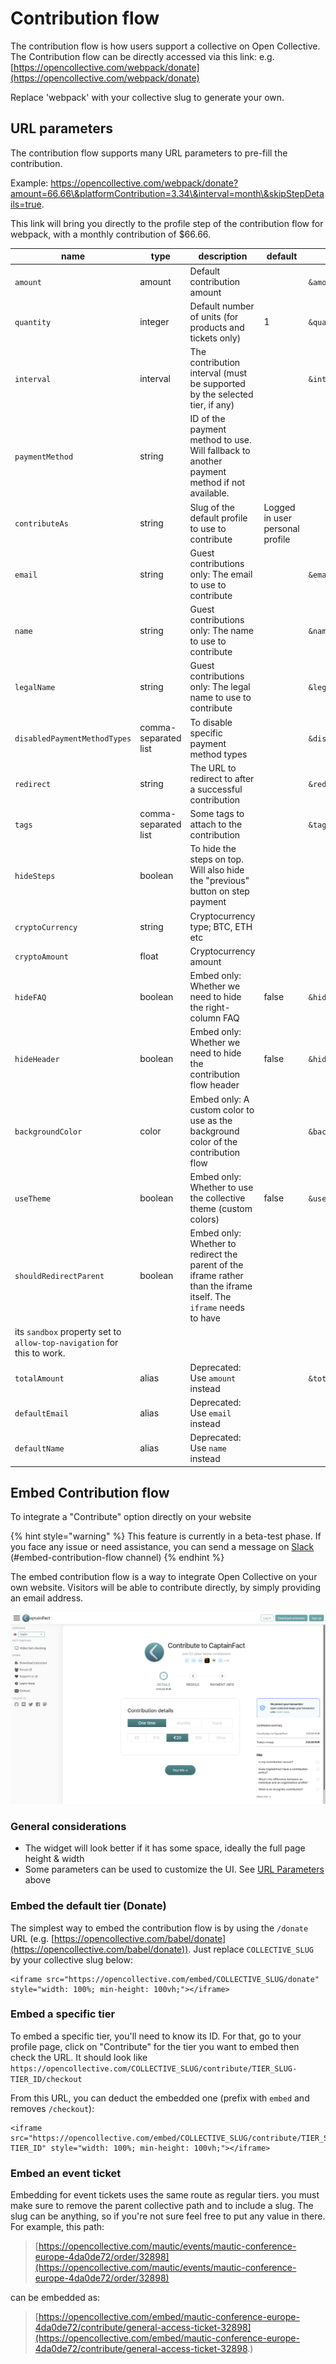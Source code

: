 # Contribution flow

The contribution flow is how users support a collective on Open Collective. The Contribution flow can be directly accessed via this link: e.g. [https://opencollective.com/webpack/donate](https://opencollective.com/webpack/donate)

Replace 'webpack' with your collective slug to generate your own.

## URL parameters

The contribution flow supports many URL parameters to pre-fill the contribution.

Example: https://opencollective.com/webpack/donate?amount=66.66\&platformContribution=3.34\&interval=month\&skipStepDetails=true.

This link will bring you directly to the profile step of the contribution flow for webpack, with a monthly contribution of $66.66.

| name                                                                   | type                 | description                                                                                                        | default                         | example                                            |
| ---------------------------------------------------------------------- | -------------------- | ------------------------------------------------------------------------------------------------------------------ | ------------------------------- | -------------------------------------------------- |
| `amount`                                                               | amount               | Default contribution amount                                                                                        |                                 | `&amount=42.42`                                    |
| `quantity`                                                             | integer              | Default number of units (for products and tickets only)                                                            | 1                               | `&quantity=5`                                      |
| `interval`                                                             | interval             | The contribution interval (must be supported by the selected tier, if any)                                         |                                 | `&interval='month'`                                |
| `paymentMethod`                                                        | string               | ID of the payment method to use. Will fallback to another payment method if not available.                         |                                 |                                                    |
| `contributeAs`                                                         | string               | Slug of the default profile to use to contribute                                                                   | Logged in user personal profile |                                                    |
| `email`                                                                | string               | Guest contributions only: The email to use to contribute                                                           |                                 | `&email=test@opencollective.com`                   |
| `name`                                                                 | string               | Guest contributions only: The name to use to contribute                                                            |                                 | `&name=John Doe`                                   |
| `legalName`                                                            | string               | Guest contributions only: The legal name to use to contribute                                                      |                                 | `&legalName=John Doe`                              |
| `disabledPaymentMethodTypes`                                           | comma-separated list | To disable specific payment method types                                                                           |                                 | `&disabledPaymentMethodTypes=MANUAL,BANK_TRANSFER` |
| `redirect`                                                             | string               | The URL to redirect to after a successful contribution                                                             |                                 | `&redirect=https://www.example.com/thank-you`      |
| `tags`                                                                 | comma-separated list | Some tags to attach to the contribution                                                                            |                                 | `&tags=tag1,tag2`                                  |
| `hideSteps`                                                            | boolean              | To hide the steps on top. Will also hide the "previous" button on step payment                                     |                                 |                                                    |
| `cryptoCurrency`                                                       | string               | Cryptocurrency type; BTC, ETH etc                                                                                  |                                 |                                                    |
| `cryptoAmount`                                                         | float                | Cryptocurrency amount                                                                                              |                                 |                                                    |
| `hideFAQ`                                                              | boolean              | Embed only: Whether we need to hide the right-column FAQ                                                           | false                           | `&hideFAQ=true`                                    |
| `hideHeader`                                                           | boolean              | Embed only: Whether we need to hide the contribution flow header                                                   | false                           | `&hideHeader=true`                                 |
| `backgroundColor`                                                      | color                | Embed only: A custom color to use as the background color of the contribution flow                                 |                                 | `&backgroundColor=#ff0000`                         |
| `useTheme`                                                             | boolean              | Embed only: Whether to use the collective theme (custom colors)                                                    | false                           | `&useTheme=true`                                   |
| `shouldRedirectParent`                                                 | boolean              | Embed only: Whether to redirect the parent of the iframe rather than the iframe itself. The `iframe` needs to have |                                 |                                                    |
| its `sandbox` property set to `allow-top-navigation` for this to work. |                      |                                                                                                                    |                                 |                                                    |
| `totalAmount`                                                          | alias                | Deprecated: Use `amount` instead                                                                                   |                                 | `&totalAmount=4200`                                |
| `defaultEmail`                                                         | alias                | Deprecated: Use `email` instead                                                                                    |                                 |                                                    |
| `defaultName`                                                          | alias                | Deprecated: Use `name` instead                                                                                     |                                 |                                                    |

## Embed Contribution flow

To integrate a "Contribute" option directly on your website

{% hint style="warning" %}
This feature is currently in a beta-test phase. If you face any issue or need assistance, you can send a message on [Slack](https://slack.opencollective.com) (#﻿embed-contribution-flow channel)
{% endhint %}

The embed contribution flow is a way to integrate Open Collective on your own website. Visitors will be able to contribute directly, by simply providing an email address.

![Embedded contribution on the website of an initiative](<../.gitbook/assets/image (4).png>)

### General considerations

* The widget will look better if it has some space, ideally the full page height & width
* Some parameters can be used to customize the UI. See [URL Parameters](contribution-flow.md#url-parameters) above

### Embed the default tier (Donate)

The simplest way to embed the contribution flow is by using the `/donate` URL (e.g. [https://opencollective.com/babel/donate](https://opencollective.com/babel/donate)). Just replace `COLLECTIVE_SLUG` by your collective slug below:

```markup
<iframe src="https://opencollective.com/embed/COLLECTIVE_SLUG/donate" style="width: 100%; min-height: 100vh;"></iframe>
```

### Embed a specific tier

To embed a specific tier, you'll need to know its ID. For that, go to your profile page, click on "Contribute" for the tier you want to embed then check the URL. It should look like `https://opencollective.com/COLLECTIVE_SLUG/contribute/TIER_SLUG-TIER_ID/checkout`

From this URL, you can deduct the embedded one (prefix with `embed` and removes `/checkout`):

```markup
<iframe src="https://opencollective.com/embed/COLLECTIVE_SLUG/contribute/TIER_SLUG-TIER_ID" style="width: 100%; min-height: 100vh;"></iframe>
```

### Embed an event ticket

Embedding for event tickets uses the same route as regular tiers. you must make sure to remove the parent collective path and to include a slug. The slug can be anything, so if you're not sure feel free to put any value in there. For example, this path:

> [https://opencollective.com/mautic/events/mautic-conference-europe-4da0de72/order/32898](https://opencollective.com/mautic/events/mautic-conference-europe-4da0de72/order/32898)

can be embedded as:

> [https://opencollective.com/embed/mautic-conference-europe-4da0de72/contribute/general-access-ticket-32898](https://opencollective.com/embed/mautic-conference-europe-4da0de72/contribute/general-access-ticket-32898.)
